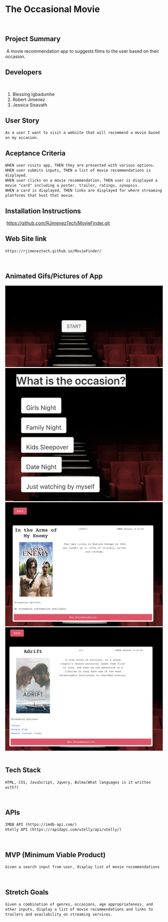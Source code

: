 # The Occasional Movie
​
​
## Project Summary
​
A movie recommendation app to suggests films to the user based on their occasion.
​
## Developers
​
1. Blessing Igbadumhe
​
2. Robert Jimenez
​
3. Jessica Sisavath
​
## User Story
    As a user I want to visit a website that will recommend a movie based on my occasion.

## Aceptance Criteria
    WHEN user visits app, THEN they are presented with various options.
    WHEN user submits inputs, THEN a list of movie recommendations is displayed.
    WHEN user clicks on a movie recommendation, THEN user is displayed a movie "card" including a poster, trailer, ratings, synopsis.
    WHEN a card is displayed, THEN links are displayed for where streaming platforms that host that movie.

## Installation Instructions
​   https://github.com/RJimenezTech/MovieFinder.git

## Web Site link
    https://rjimeneztech.github.io/MovieFinder/

​
​
## Animated Gifs/Pictures of App
![The Occasional Movie](./assets/images/screenShot.png)
![The Occasional Movie](./assets/images/screenShot2.png)
![The Occasional Movie](./assets/images/screenShot3.png)
![The Occasional Movie](./assets/images/screenShot4.png)
​
## Tech Stack
    HTML, CSS, JavaScript, Jquery, Bulma(What languages is it written with?)
​
## APIs
    IMDB API (https://imdb-api.com/) 
    Utelly API (https://rapidapi.com/utelly/api/utelly/) 
​
## MVP (Minimum Viable Product)
    Given a search input from user, display list of movie recommendations
​
​
## Stretch Goals
    Given a combination of genres, occasions, age appropriateness, and other inputs, display a list of movie recommendations and links to trailers and availability on streaming services.